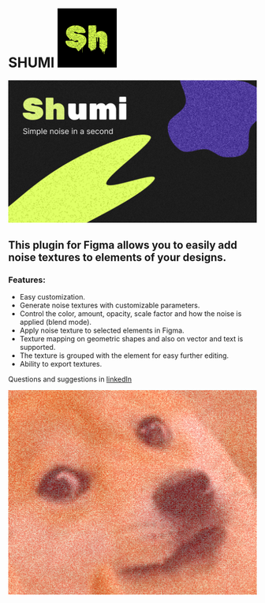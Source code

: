# SHUMI <img src="./shumiImg/shumi_icon01.svg" width= '120px' height= '120px' alt="icon">

<img src="./shumiImg/shumi_coverArt.png" alt="cover art">

## This plugin for Figma allows you to easily add noise textures to elements of your designs.

### Features:

- Easy customization.
- Generate noise textures with customizable parameters.
- Control the color, amount, opacity, scale factor and how the noise is applied (blend mode).
- Apply noise texture to selected elements in Figma.
- Texture mapping on geometric shapes and also on vector and text is supported.
- The texture is grouped with the element for easy further editing.
- Ability to export textures.

Questions and suggestions in <a href="https://www.linkedin.com/in/borschevsky">linkedIn</a>

<img src="./shumiImg/shumi_zoom_2.png" alt="dogs">
